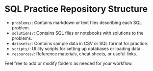 # SQL Practice Repository Structure

- `problems/`: Contains markdown or text files describing each SQL problem.
- `solutions/`: Contains SQL files or notebooks with solutions to the problems.
- `datasets/`: Contains sample data in CSV or SQL format for practice.
- `scripts/`: Utility scripts for setting up databases or loading data.
- `resources/`: Reference materials, cheat sheets, or useful links.

Feel free to add or modify folders as needed for your workflow.
